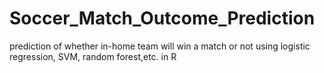 # Soccer_Match_Outcome_Prediction
prediction of whether in-home team will win a match or not using logistic regression, SVM, random forest,etc. in R
